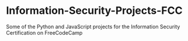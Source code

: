 # Information-Security-Projects-FCC
Some of the Python and JavaScript projects for the Information Security Certification on FreeCodeCamp
